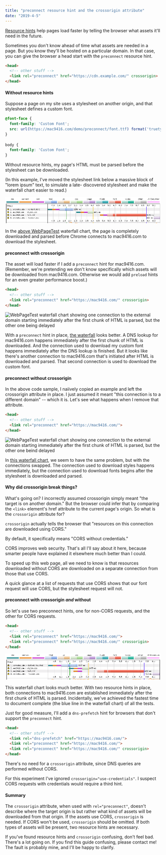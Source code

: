 ```yaml
---
title: "preconnect resource hint and the crossorigin attribute"
date: "2019-4-5"
---
```


[Resource hints](https://www.w3.org/TR/resource-hints/) help pages load faster by telling the browser what assets it'll need in the future.

Sometimes you don't know ahead of time what assets are needed in a page. But you know they'll be hosted on a 
particular domain. In that case, you can give the browser a head start with the `preconnect` resource hint.

```html
<head>
  <!-- other stuff -->
  <link rel="preconnect" href="https://cdn.example.com/" crossorigin>
</head>
```

#### Without resource hints ####

Suppose a page on my site uses a stylesheet on another origin, and that stylesheet defines a custom font.

```css
@font-face {
  font-family: 'Custom Font';
  src: url(https://mac9416.com/demo/preconnect/font.ttf) format('truetype');
}

body {
  font-family: 'Custom Font';
}
```

Without resource hints, my page's HTML must be parsed before the stylesheet can be downloaded.

(In this example, I've moved the stylesheet link below a massive block of "lorem ipsum" text, to simulate a late-
discovered stylesheet and make the waterfall chart easier to read.)

![WebPageTest waterfall chart showing no connection to the external domain until HTML is completely downloaded and parsed](./preconnect/webpagetest-no-hint.png)

In the [above WebPageTest](https://www.webpagetest.org/result/190405_9X_f73fed28b47e2b1bdccc2d1810ed9e13/) waterfall 
chart, the page is completely downloaded and parsed before Chrome connects to mac9416.com to download the stylesheet.

#### preconnect with crossorigin ####

The asset will load faster if I add a `preconnect` hint for mac9416.com. (Remember, we're pretending we don't know 
specifically which assets will be downloaded from mac9416.com. Otherwise we would add `preload` hints for an even 
greater performance boost.)

```html
<head>
  <!-- other stuff -->
  <link rel="preconnect" href="https://mac9416.com/" crossorigin>
</head>
```

![WebPageTest waterfall chart showing one connection to the external domain starting immediately after the first chunk 
of HTML is parsed, but the other one being delayed](./preconnect/webpagetest-crossorigin-hint.png)

With a `preconnect` hint in place, [the waterfall](https://www.webpagetest.org/result/190405_G4_32fdd03fe7166cd5599500dd67b297ca/) 
looks better. A DNS lookup for mac9416.com happens immediately after 
the first chunk of HTML is downloaded. And the connection used to download my custom font happens immediately after 
the DNS lookup is finished. But it looks like there's another connection to mac9416.com that's initiated after HTML 
is downloaded and parsed. That second connection is used to download the custom font.

#### preconnect without crossorigin ####

In the above code sample, I naiively copied an example and left the crossorigin attribute in place. I just assumed 
it meant "this connection is to a different domain" -- which it is. Let's see what happens when I remove that 
attribute.

```html
<head>
  <!-- other stuff -->
  <link rel="preconnect" href="https://mac9416.com/">
</head>
```

![WebPageTest waterfall chart showing one connection to the external domain starting immediately after the first chunk 
of HTML is parsed, but the other one beind delayed](./preconnect/webpagetest-no-crossorigin-hint.png)

In [this waterfall chart](https://www.webpagetest.org/result/190405_N3_83bb01386330b6d7fc30fac43b3b6a85/), we seem to 
have the same problem, but with the connections swapped. The connection used to 
download styles happens immediately, but the connection used to download fonts begins after the stylesheet is 
downloaded and parsed.

#### Why did crossorigin break things? ####

What's going on? I incorrectly assumed crossorigin simply meant "the target is on another domain." But the browser 
could infer that by comparing the `<link>` element's href attribute to the current page's origin. So what is the 
`crossorigin` attribute for?

`crossorigin` actually tells the browser that "resources on this connection are downloaded using CORS."

By default, it specifically means "CORS without credentials."

CORS improves web security. That's all I'll say about it here, because smarter people have explained it elsewhere much 
better than I could.

To speed up this web page, all we need to know is that resources downloaded without CORS are downloaded on a separate 
connection from those that use CORS.

A quick glance at a list of requests that use CORS shows that our font request will use CORS, but the stylesheet 
request will not.

#### preconnect with crossorigin _and_ without ####

So let's use two preconnect hints, one for non-CORS requests, and the other for CORS requests.

```html
<head>
  <!-- other stuff -->
  <link rel="preconnect" href="https://mac9416.com/">
  <link rel="preconnect" href="https://mac9416.com/" crossorigin>
</head>
```

![WebPageTest waterfall chart showing two connections to mac9416.com starting immediately after the first chunk of HTML is parsed](./preconnect/webpagetest-both-hints.png)

This waterfall chart looks much better. With two resource hints in place, both connections to mac9416.com are 
established immediately after the first chunk of HTML is parsed. Incidentally, we've achieved the fastest time to 
document complete (the blue line in the waterfall chart) of all the tests.

Just for good measure, I'll add a `dns-prefetch` hint for browsers that don't support the `preconnect` hint.

```html
<head>
  <!-- other stuff -->
  <link rel="dns-prefetch" href="https://mac9416.com/">
  <link rel="preconnect" href="https://mac9416.com/">
  <link rel="preconnect" href="https://mac9416.com/" crossorigin>
</head>
```

There's no need for a `crossorigin` attribute, since DNS queries are performed without CORS.

For this experiment I've ignored `crossorigin="use-credentials"`. I suspect CORS requests with credentials would 
require a third hint.

#### Summary ####

The `crossorigin` attribute, when used with `rel="preconnect"`, doesn't describe where the target origin is but rather 
what kind of assets will be downloaded from that origin. If the assets use CORS, `crossorigin` is needed. If CORS won't 
be used, `crossorigin` should be omitted. If both types of assets will be present, two resource hints are necessary.

If you've found resource hints and `crossorigin` confusing, don't feel bad. There's a lot going on. If you find this 
guide confusing, please contact me! The fault is probably mine, and I'll be happy to clarify.